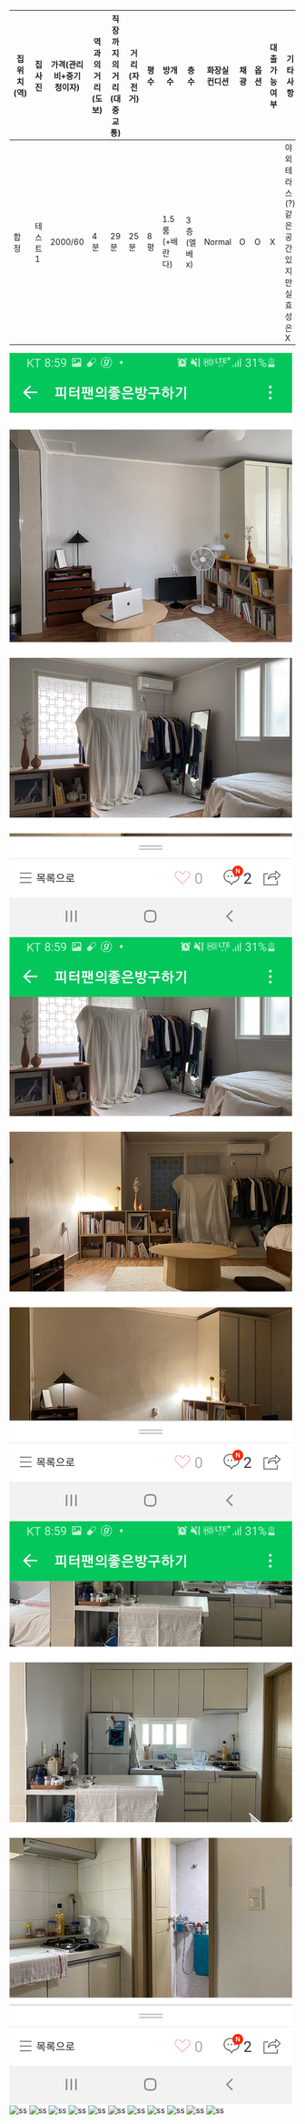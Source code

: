 |집위치(역)|집사진|가격(관리비+중기청이자)|역과의거리(도보)|직장까지의 거리(대중교통)|거리(자전거)|평수|방개수|층수|화장실컨디션|채광|옵션|대출가능여부|기타사항|
|---|------|---|---|---|---|---|---|---|---|---|---|---|---|
|합정|테스트1|2000/60|4분|29분|25분|8평|1.5룸(+배란다)|3층(엘베x)|Normal|O|O|X|야외 테라스(?)같은 공간 있지만 실효성은 X|

![ss](./KakaoTalk_20200822_183517018_13.jpg)
![ss](./KakaoTalk_20200822_183517018_14.jpg)
![ss](./KakaoTalk_20200822_183517018_15.jpg)
![ss](./KakaoTalk_20200822_183517018_22.jpg)
![ss](./KakaoTalk_20200822_183517018_23.jpg)
![ss](./KakaoTalk_20200822_183517018_24.jpg)
![ss](./KakaoTalk_20200822_183517018_25.jpg)
![ss](./KakaoTalk_20200822_183517018_26.jpg)
![ss](./KakaoTalk_20200822_183517018_27.jpg)
![ss](./KakaoTalk_20200822_183517018_28.jpg)
![ss](./KakaoTalk_20200822_183517018_29.jpg)
![ss](./KakaoTalk_20200822_183646538.jpg)
![ss](./KakaoTalk_20200822_183646538_01.jpg)
![ss](./KakaoTalk_20200822_183646538_02.jpg)

